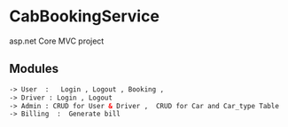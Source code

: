 # CabBookingService
asp.net Core MVC project 


## Modules
```html
-> User  :   Login , Logout , Booking ,
-> Driver : Login , Logout  
-> Admin : CRUD for User & Driver ,  CRUD for Car and Car_type Table 
-> Billing  :  Generate bill 
```

